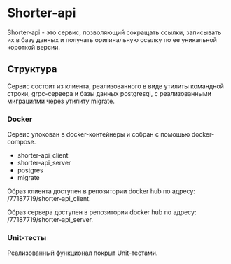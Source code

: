 # Shorter-api

Shorter-api - это сервис, позволяющий сокращать ссылки, записывать их в базу данных и получать оригинальную ссылку по ее уникальной короткой версии.


## Структура

Сервис состоит из клиента, реализованного в виде утилиты командной строки, grpc-сервера и базы данных postgresql, с реализованными миграциями через утилиту migrate. 


### Docker 

Сервис упокован в docker-контейнеры и собран с помощью docker-compose.
 - shorter-api_client
 - shorter-api_server
 - postgres
 - migrate

Образ клиента доступен в репозитории docker hub  по адресу: /77187719/shorter-api_client.

Образ сервера доступен в репозитории docker hub  по адресу: /77187719/shorter-api_server.

###  Unit-тесты

Реализованный функционал покрыт Unit-тестами.

